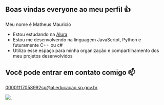## Boas vindas everyone ao meu perfil 👍

Meu nome é Matheus Mauricio

- Estou estudando na [Alura](https://www.alura.com.br)
- Estou me desenvolvendo na linguagem JavaScript, Python e futuramente C++ ou c#
- Utilizo esse espaço para minha organização e compartilhamento dos meu projetos desenvolvidos

## Você pode entrar em contato comigo 📫

00001117058992sp@al.educacao.sp.gov.br

![](![image](https://github.com/user-attachments/assets/8cb46180-adfb-4557-840b-5ec47f21b2e0)).
